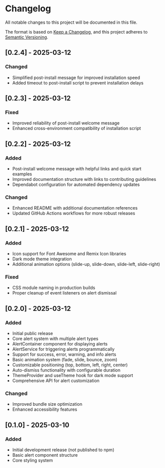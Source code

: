 # Changelog

All notable changes to this project will be documented in this file.

The format is based on [Keep a Changelog](https://keepachangelog.com/en/1.0.0/),
and this project adheres to [Semantic Versioning](https://semver.org/spec/v2.0.0.html).

## [0.2.4] - 2025-03-12

### Changed
- Simplified post-install message for improved installation speed
- Added timeout to post-install script to prevent installation delays

## [0.2.3] - 2025-03-12

### Fixed
- Improved reliability of post-install welcome message
- Enhanced cross-environment compatibility of installation script

## [0.2.2] - 2025-03-12

### Added
- Post-install welcome message with helpful links and quick start examples
- Improved documentation structure with links to contributing guidelines
- Dependabot configuration for automated dependency updates

### Changed
- Enhanced README with additional documentation references
- Updated GitHub Actions workflows for more robust releases

## [0.2.1] - 2025-03-12

### Added
- Icon support for Font Awesome and Remix Icon libraries
- Dark mode theme integration
- Additional animation options (slide-up, slide-down, slide-left, slide-right)

### Fixed
- CSS module naming in production builds
- Proper cleanup of event listeners on alert dismissal

## [0.2.0] - 2025-03-12

### Added
- Initial public release
- Core alert system with multiple alert types
- AlertContainer component for displaying alerts
- AlertService for triggering alerts programmatically
- Support for success, error, warning, and info alerts
- Basic animation system (fade, slide, bounce, zoom)
- Customizable positioning (top, bottom, left, right, center)
- Auto-dismiss functionality with configurable duration
- ThemeProvider and useTheme hook for dark mode support
- Comprehensive API for alert customization

### Changed
- Improved bundle size optimization
- Enhanced accessibility features

## [0.1.0] - 2025-03-10

### Added
- Initial development release (not published to npm)
- Basic alert component structure
- Core styling system